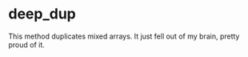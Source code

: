 deep_dup
========

This method duplicates mixed arrays. It just fell out of my brain, pretty proud of it.